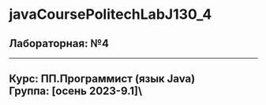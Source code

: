 # javaCoursePolitechLabJ130_4
## Лабораторная: №4

---
Курс: ПП.Программист (язык Java)\
Группа: [осень 2023-9.1]\
---
